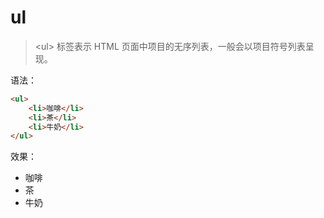 # ul

> &lt;ul&gt; 标签表示 HTML 页面中项目的无序列表，一般会以项目符号列表呈现。

语法：

```html
<ul>
    <li>咖啡</li>
    <li>茶</li>
    <li>牛奶</li>
</ul>
```

效果：

<ul>
    <li>咖啡</li>
    <li>茶</li>
    <li>牛奶</li>
</ul>